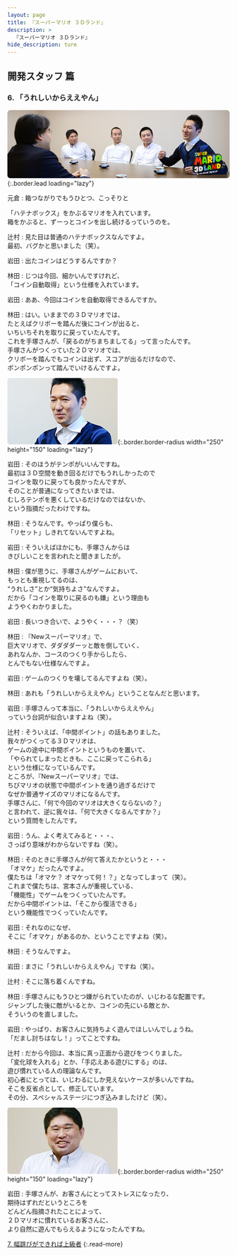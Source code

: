 ```yaml
---
layout: page
title: 『スーパーマリオ ３Ｄランド』
description: >
  『スーパーマリオ ３Ｄランド』
hide_description: ture
---
```


## 開発スタッフ 篇

### 6. 「うれしいからええやん」

![](/interviews/jp/3ds/arej/vol1/img/mainvisual6.jpg){:.border.lead loading="lazy"}

元倉
: 箱つながりでもうひとつ、こっそりと<br>

「ハテナボックス」をかぶるマリオを入れています。<br>箱をかぶると、ずーっとコインを出し続けるっていうのを。

辻村
: 見た目は普通のハテナボックスなんですよ。<br>最初、バグかと思いました（笑）。

岩田
: 出たコインはどうするんですか？

林田
: じつは今回、細かいんですけれど、<br>「コイン自動取得」という仕様を入れています。

岩田
: ああ、今回はコインを自動取得できるんですか。

林田
: はい。いままでの３Ｄマリオでは、<br>たとえばクリボーを踏んだ後にコインが出ると、<br>いちいちそれを取りに戻っていたんです。<br>これを手塚さんが、「戻るのがちまちましてる」って言ったんです。<br>手塚さんがつくっていた２Ｄマリオでは、<br>クリボーを踏んでもコインは出ず、スコアが出るだけなので、<br>ポンポンポンって踏んでいけるんですよ。

![](/interviews/jp/3ds/arej/vol1/img/photo17.jpg){:.border.border-radius width="250" height="150"  loading="lazy"}

岩田
: そのほうがテンポがいいんですね。<br>最初は３Ｄ空間を動き回るだけでもうれしかったので<br>コインを取りに戻っても良かったんですが、<br>そのことが普通になってきたいまでは、<br>むしろテンポを悪くしているだけなのではないか、　<br>という指摘だったわけですね。

林田
: そうなんです。やっぱり僕らも、<br>「リセット」しきれてないんですよね。

岩田
: そういえばほかにも、手塚さんからは<br>きびしいことを言われたと聞きましたが。

林田
: 僕が思うに、手塚さんがゲームにおいて、<br>もっとも重視してるのは、<br>“うれしさ”とか“気持ちよさ”なんですよ。<br>だから「コインを取りに戻るのも嫌」という理由も<br>ようやくわかりました。

岩田
: 長いつき合いで、ようやく・・・？（笑）

林田
: 『Newスーパーマリオ』で、<br>巨大マリオで、ダダダダーッと敵を倒していく、<br>あれなんか、コースのつくり手からしたら、<br>とんでもない仕様なんですよ。

岩田
: ゲームのつくりを壊してるんですよね（笑）。

林田
: あれも「うれしいからええやん」ということなんだと思います。

岩田
: 手塚さんって本当に、「うれしいからええやん」<br>っていう台詞が似合いますよね（笑）。

辻村
: そういえば、「中間ポイント」の話もありました。<br>我々がつくってる３Ｄマリオは、<br>ゲームの途中に中間ポイントというものを置いて、<br>「やられてしまったときも、ここに戻ってこられる」<br>という仕様になっているんです。<br>ところが、『Newスーパーマリオ』では、<br>ちびマリオの状態で中間ポイントを通り過ぎるだけで<br>なぜか普通サイズのマリオになるんです。<br>手塚さんに、「何で今回のマリオは大きくならないの？」<br>と言われて、逆に我々は、「何で大きくなるんですか？」<br>という質問をしたんです。

岩田
: うん、よく考えてみると・・・、<br>さっぱり意味がわからないですね（笑）。

林田
: そのときに手塚さんが何て答えたかというと・・・<br>「オマケ」だったんですよ。<br>僕たちは「オマケ？ オマケって何！？」となってしまって（笑）。<br>これまで僕たちは、宮本さんが重視している、<br>「機能性」でゲームをつくっていたんです。<br>だから中間ポイントは、「そこから復活できる」<br>という機能性でつくっていたんです。

岩田
: それなのになぜ、<br>そこに「オマケ」があるのか、ということですよね（笑）。

林田
: そうなんですよ。

岩田
: まさに「うれしいからええやん」ですね（笑）。

辻村
: そこに落ち着くんですね。

林田
: 手塚さんにもうひとつ嫌がられていたのが、いじわるな配置です。<br>ジャンプした後に敵がいるとか、コインの先にいる敵とか、<br>そういうのを直しました。

岩田
: やっぱり、お客さんに気持ちよく遊んでほしいんでしょうね。<br>「だまし討ちはなし！」ってことですね。

辻村
: だから今回は、本当に真っ正面から遊びをつくりました。<br>「変化球を入れる」とか、「手応えある遊びにする」のは、<br>遊び慣れている人の理論なんです。<br>初心者にとっては、いじわるにしか見えないケースが多いんですね。<br>そこを反省点として、修正しています。<br>その分、スペシャルステージにつぎ込みましたけど（笑）。

![](/interviews/jp/3ds/arej/vol1/img/photo18.jpg){:.border.border-radius width="250" height="150"  loading="lazy"}

岩田
: 手塚さんが、お客さんにとってストレスになったり、<br>期待はずれだというところを<br>どんどん指摘されたことによって、<br>２Ｄマリオに慣れているお客さんに、<br>より自然に遊んでもらえるようになったんですね。


[7. 幅跳びができれば上級者](7.md)
{:.read-more}
